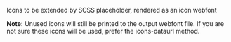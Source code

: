 Icons to be extended by SCSS placeholder, rendered as an icon webfont

**Note:** Unused icons will still be printed to the output webfont file. If you are not sure these icons will be used, prefer the icons-dataurl method.
